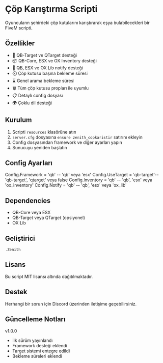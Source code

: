 # Çöp Karıştırma Scripti
Oyuncuların şehirdeki çöp kutularını karıştırarak eşya bulabilecekleri bir FiveM scripti.

## Özellikler
- 🎯 QB-Target ve QTarget desteği
- 📦 QB-Core, ESX ve OX Inventory desteği
- 🔔 QB, ESX ve OX Lib notify desteği
- ⏲️ Çöp kutusu başına bekleme süresi
- ⌛ Genel arama bekleme süresi
- 🗑️ Tüm çöp kutusu propları ile uyumlu
- 📋 Detaylı config dosyası
- 🌍 Çoklu dil desteği

## Kurulum
1. Scripti `resources` klasörüne atın
2. `server.cfg` dosyasına `ensure zenith_copkaristir` satırını ekleyin
3. Config dosyasından framework ve diğer ayarları yapın
4. Sunucuyu yeniden başlatın

## Config Ayarları
Config.Framework = 'qb' -- 'qb' veya 'esx'
Config.UseTarget = 'qb-target'-- 'qb-target', 'qtarget' veya false
Config.Inventory = 'qb' -- 'qb', 'esx' veya 'ox_inventory'
Config.Notify = 'qb' -- 'qb', 'esx' veya 'ox_lib'

## Dependencies
- QB-Core veya ESX
- QB-Target veya QTarget (opsiyonel)
- OX Lib

## Geliştirici
`.Zenith`

## Lisans
Bu script MIT lisansı altında dağıtılmaktadır.

## Destek
Herhangi bir sorun için Discord üzerinden iletişime geçebilirsiniz.

## Güncelleme Notları
v1.0.0
- İlk sürüm yayınlandı
- Framework desteği eklendi
- Target sistemi entegre edildi
- Bekleme süreleri eklendi
